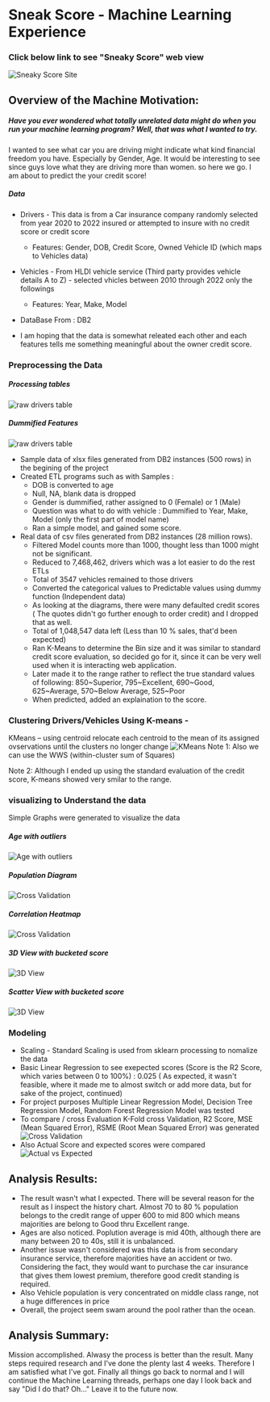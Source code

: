 # Sneak Score - Machine Learning Experience 
### Click below link to see "Sneaky Score" web view
![Sneaky Score Site](https://sonmiannkim-sneakyscore-app-0dnw3w.streamlitapp.com/)

## Overview of the Machine Motivation:
##### Have you ever wondered what totally unrelated data might do when you run your machine learning program?  Well, that was what I wanted to try.
I wanted to see what car you are driving might indicate what kind financial freedom you have. Especially by Gender, Age.  It would be interesting to see since guys 
love what they are driving more than women.  so here we go.  I am about to predict the your credit score!

##### Data
-	Drivers - This data is from a Car insurance company randomly selected from year 2020 to 2022 insured or attempted to insure with no credit score or credit score
	- Features: Gender, DOB, Credit Score, Owned Vehicle ID (which maps to Vehicles data)
-	Vehicles - From HLDI vehicle service (Third party provides vehicle details A to Z) - selected vhicles between 2010 through 2022 only the followings
	- Features: Year, Make, Model
	
- 	DataBase From : DB2
	
-	I am hoping that the data is somewhat releated each other and each features tells me something meaningful about the owner credit score.

### Preprocessing the Data  

##### Processing tables
![raw drivers table](Images/readme_raw_tables.PNG)	<br>

##### Dummified Features
![raw drivers table](Images/readme_features.PNG)	<br>

-	Sample data of xlsx files generated from DB2 instances (500 rows) in the begining of the project
- 	Created ETL programs such as with Samples :
	- DOB is converted to age	
	- Null, NA, blank data is dropped
	- Gender is dummified, rather assigned to 0 (Female) or 1 (Male)
	- Question was what to do with vehicle :  Dummified to Year, Make, Model (only the first part of model name)
	- Ran a simple model, and gained some score.
-	Real data of csv files generated from DB2 instances (28 million rows).
	- Filtered Model counts more than 1000, thought less than 1000 might not be significant.
	- Reduced to 7,468,462, drivers which was a lot easier to do the rest ETLs
	- Total of 3547 vehicles remained to those drivers
	- Converted the categorical values to Predictable values using dummy  function (Independent data)
	- As looking at the diagrams, there were many defaulted credit scores ( The quotes didn't go further enough to order credit) and I dropped that as well.
	- Total of 1,048,547 data left (Less than 10 % sales, that'd been expected)
	- Ran K-Means to determine the Bin size and it was similar to standard credit score evaluation, so decided go for it, since it can be very well used when it is interacting web application.
	- Later made it to the range rather to reflect the true standard values of following: 850~Superior, 795~Excellent, 690~Good, 625~Average, 570~Below Average, 525~Poor 
	- When predicted, added an explaination to the score.
	
### Clustering Drivers/Vehicles Using K-means - 
KMeans – using centroid relocate each centroid to the mean of its assigned ovservations until the clusters no longer change
![KMeans](Images/elbow_diagram.PNG)	
Note 1: Also we can use  the WWS (within-cluster sum of Squares)

Note 2: Although I ended up using the standard evaluation of the credit score, K-means showed very smilar to the range.

### visualizing to Understand the data
Simple Graphs were generated to visualize the data
##### Age with outliers
![Age with outliers](Images/age_outliers.PNG)
##### Population Diagram
![Cross Validation](Images/population_diagram.PNG.PNG)
##### Correlation Heatmap
![Cross Validation](Images/co_eff_plot.PNG)
##### 3D View with bucketed score
![3D View](Images/scored_bucket.PNG)
##### Scatter View with bucketed score
![3D View](Images/scatter_bucket.PNG)

### Modeling
- Scaling - Standard Scaling is used from sklearn processing to nomalize the data
- Basic Linear Regression to see exepected scores (Score is the R2 Score, which varies between 0 to 100%) : 0.025 ( As expected, it wasn't feasible, where it made me to almost switch or add more data, but for sake of the project, continued)
- For project purposes Multiple Linear Regression Model, Decision Tree Regression Model, Random Forest Regression Model was tested
- To compare / cross Evaluation K-Fold cross Validation, R2 Score, MSE (Mean Squared Error), RSME (Root Mean Squared Error)  was generated
![Cross Validation](Images/models_testing_compared.PNG)
- Also Actual Score and expected scores were compared
![Actual vs Expected](Images/actual_predicted_score.PNG)

## Analysis Results:
- The result wasn't what I expected.  There will be several reason for the result as I inspect the history chart. Almost 70 to 80 % population belongs to the credit range of upper 600 to mid 800 which means majorities are belong to Good thru Excellent range.
- Ages are also noticed. Poplution average is mid 40th, although there are many between 20 to 40s, still it is unbalanced.
- Another issue wasn't considered was this data is from secondary insurance service, therefore majorities have an accident or two.  Considering the fact, they would want to purchase the car insurance that gives them lowest premium, therefore good credit standing is required.
- Also Vehicle population is very concentrated on middle class range, not a huge differences in price
- Overall, the project seem swam around the pool rather than the ocean. 

## Analysis Summary:
Mission accomplished. Alwasy the process is better than the result.  Many steps required research and I've done the plenty last 4 weeks. 
Therefore I am satisfied what I've got. Finally all things go back to normal and I will continue the  Machine Learning threads, perhaps one day I look back and say "Did I do that? Oh..." Leave it to the future now.

